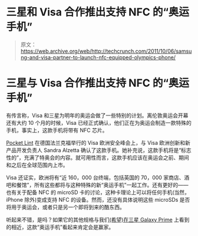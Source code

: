 # 三星和 Visa 合作推出支持 NFC 的“奥运手机”

> 原文：<https://web.archive.org/web/http://techcrunch.com/2011/10/06/samsung-and-visa-partner-to-launch-nfc-equipped-olympics-phone/>

# 三星与 Visa 合作推出支持 NFC 的“奥运手机”

有传言称，Visa 和三星为明年的奥运会做了一些特别的计划。离伦敦奥运会开幕还有大约 10 个月的时候，Visa 已经正式确认，他们正在为奥运会制造一款特殊的手机，事实上，这款手机将带有 NFC 芯片。

[Pocket Lint](https://web.archive.org/web/20230203152431/http://www.pocket-lint.com/news/42423/samsung-olympic-phone-london-2012) 在德国法兰克福举行的 Visa 欧洲安全峰会上，与 Visa 欧洲创新和新产品开发负责人 Sandra Alzetta 确认了这款手机。她补充说，这款手机将是“标志性的”，充满了特奥会的内容。就可用性而言，这款手机应该在奥运会之前、期间和之后在全球范围内上市。

Visa 还证实，欧洲将有“近 160，000 台终端，包括英国的 70，000 家商店、酒吧和餐馆”，所有这些都将与这种特殊的新“奥运手机”一起工作。还有更好的——也有关于配备 NFC 的 microSD 卡的讨论，这种卡理论上可以将任何手机(当然，iPhone 除外)变成支持 NFC 的设备。然而，还没有具体说明这些 microSDs 是否将用于奥运会，或者只是另一个即将到来的酷东西。

听起来不错，是吗？如果它的其他规格与我们[(希望)在三星 Galaxy Prime](https://web.archive.org/web/20230203152431/https://techcrunch.com/2011/10/06/nexus-prime-details-leaked-new-name-verizon-exclusive/) 上看到的相近，这款“奥运手机”看起来肯定会是赢家。